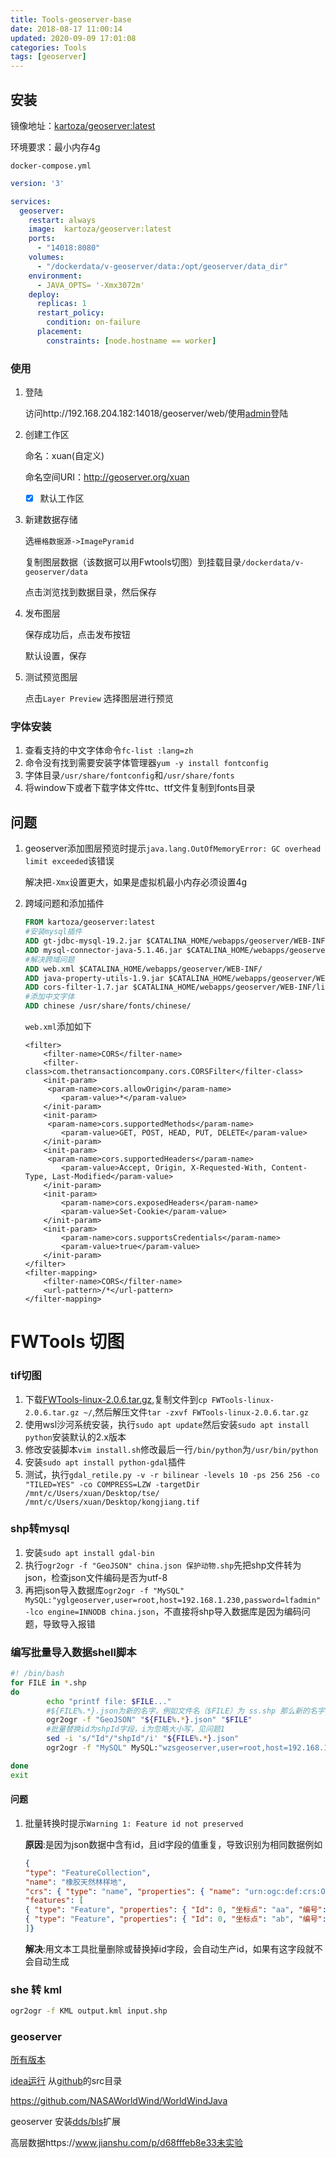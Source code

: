 ```yaml
---
title: Tools-geoserver-base
date: 2018-08-17 11:00:14
updated: 2020-09-09 17:01:08
categories: Tools
tags: [geoserver]
---
```


## 安装

镜像地址：[kartoza/geoserver:latest](https://github.com/kartoza/docker-geoserver)

环境要求：最小内存4g

`docker-compose.yml`

```yaml
version: '3'

services:
  geoserver:
    restart: always
    image: 	kartoza/geoserver:latest	
    ports:
      - "14018:8080"
    volumes:
      - "/dockerdata/v-geoserver/data:/opt/geoserver/data_dir"
    environment:
      - JAVA_OPTS= '-Xmx3072m' 
    deploy:
      replicas: 1
      restart_policy:
        condition: on-failure
      placement:
        constraints: [node.hostname == worker]
```

### 使用

1. 登陆

   访问http://192.168.204.182:14018/geoserver/web/使用[admin](geoserver)登陆

2. 创建工作区

   命名：xuan(自定义)

   命名空间URI：http://geoserver.org/xuan

   - [x] 默认工作区

3. 新建数据存储

   选`栅格数据源->ImagePyramid` 

   复制图层数据（该数据可以用Fwtools切图）到挂载目录`/dockerdata/v-geoserver/data`

   点击浏览找到数据目录，然后保存

4. 发布图层

   保存成功后，点击发布按钮

   默认设置，保存

5. 测试预览图层

   点击`Layer Preview` 选择图层进行预览

### 字体安装

1. 查看支持的中文字体命令`fc-list :lang=zh`
2. 命令没有找到需要安装字体管理器`yum -y install fontconfig`
3. 字体目录`/usr/share/fontconfig`和`/usr/share/fonts`
4. 将window下或者下载字体文件ttc、ttf文件复制到fonts目录



## 问题

1. geoserver添加图层预览时提示`java.lang.OutOfMemoryError: GC overhead limit exceeded`该错误

   解决把`-Xmx`设置更大，如果是虚拟机最小内存必须设置4g

2. 跨域问题和添加插件

   ```dockerfile
   FROM kartoza/geoserver:latest
   #安装mysql插件
   ADD gt-jdbc-mysql-19.2.jar $CATALINA_HOME/webapps/geoserver/WEB-INF/lib/
   ADD mysql-connector-java-5.1.46.jar $CATALINA_HOME/webapps/geoserver/WEB-INF/lib/
   #解决跨域问题
   ADD web.xml $CATALINA_HOME/webapps/geoserver/WEB-INF/
   ADD java-property-utils-1.9.jar $CATALINA_HOME/webapps/geoserver/WEB-INF/lib/
   ADD cors-filter-1.7.jar $CATALINA_HOME/webapps/geoserver/WEB-INF/lib/
   #添加中文字体
   ADD chinese /usr/share/fonts/chinese/
   ```

   `web.xml`添加如下

   ```
   <filter>  
       <filter-name>CORS</filter-name>  
       <filter-class>com.thetransactioncompany.cors.CORSFilter</filter-class>  
       <init-param>  
        <param-name>cors.allowOrigin</param-name>  
           <param-value>*</param-value>  
       </init-param>  
       <init-param>  
        <param-name>cors.supportedMethods</param-name>  
           <param-value>GET, POST, HEAD, PUT, DELETE</param-value>  
       </init-param>  
       <init-param>  
        <param-name>cors.supportedHeaders</param-name>  
           <param-value>Accept, Origin, X-Requested-With, Content-Type, Last-Modified</param-value>  
       </init-param>  
       <init-param>  
           <param-name>cors.exposedHeaders</param-name>  
           <param-value>Set-Cookie</param-value>  
       </init-param>  
       <init-param>  
           <param-name>cors.supportsCredentials</param-name>  
           <param-value>true</param-value>  
       </init-param>  
   </filter>  
   <filter-mapping>  
       <filter-name>CORS</filter-name>  
       <url-pattern>/*</url-pattern>  
   </filter-mapping>
   
   ```

# FWTools 切图

### tif切图

1. 下载[FWTools-linux-2.0.6.tar.gz](http://fwtools.loskot.net/FWTools-linux-2.0.6.tar.gz),复制文件到`cp FWTools-linux-2.0.6.tar.gz ~/`,然后解压文件`tar -zxvf FWTools-linux-2.0.6.tar.gz`
2. 使用wsl沙河系统安装，执行`sudo apt update`然后安装`sudo apt install python`安装默认的2.x版本
3. 修改安装脚本`vim install.sh`修改最后一行`/bin/python`为`/usr/bin/python`
4. 安装`sudo apt install python-gdal`插件
5. 测试，执行`gdal_retile.py -v -r bilinear -levels 10 -ps 256 256 -co "TILED=YES" -co COMPRESS=LZW -targetDir /mnt/c/Users/xuan/Desktop/tse/ /mnt/c/Users/xuan/Desktop/kongjiang.tif`

### shp转mysql

1. 安装`sudo apt install gdal-bin`
2. 执行`ogr2ogr -f "GeoJSON" china.json 保护动物.shp`先把shp文件转为json，检查json文件编码是否为utf-8
3. 再把json导入数据库`ogr2ogr -f "MySQL" MySQL:"yglgeoserver,user=root,host=192.168.1.230,password=lfadmin" -lco engine=INNODB china.json`，不直接将shp导入数据库是因为编码问题，导致导入报错

### 编写批量导入数据shell脚本

```bash
#! /bin/bash
for FILE in *.shp
do
        echo "printf file: $FILE..."
        #${FILE%.*}.json为新的名字，例如文件名（$FILE）为 ss.shp 那么新的名字（${FILE%.*}.json）为ss.json
        ogr2ogr -f "GeoJSON" "${FILE%.*}.json" "$FILE"
        #批量替换id为shpId字段，i为忽略大小写，见问题1
        sed -i 's/"Id"/"shpId"/i' "${FILE%.*}.json"
        ogr2ogr -f "MySQL" MySQL:"wzsgeoserver,user=root,host=192.168.1.230,password=lfadmin" -lco engine=INNODB "${FILE%.*}.json"

done
exit
```

#### 问题

1. 批量转换时提示`Warning 1: Feature id not preserved`

   **原因**:是因为json数据中含有id，且id字段的值重复，导致识别为相同数据例如

   ```json
   {
   "type": "FeatureCollection",
   "name": "橡胶天然林样地",
   "crs": { "type": "name", "properties": { "name": "urn:ogc:def:crs:OGC:1.3:CRS84" } },
   "features": [
   { "type": "Feature", "properties": { "Id": 0, "坐标点": "aa", "编号": null, "树种": null, "胸径": null, "树高": null, "东西": null, "南北": null, "序号": 3, "X坐标": 109.33121961000001, "Y坐标": 18.9831775639 }, "geometry": { "type": "Point", "coordinates": [ 107.331219609524425, 18.973177563938192 ] } },
   { "type": "Feature", "properties": { "Id": 0, "坐标点": "ab", "编号": null, "树种": null, "胸径": null, "树高": null, "东西": null, "南北": null, "序号": 3, "X坐标": 109.331143725, "Y坐标": 18.983130045799999 }, "geometry": { "type": "Point", "coordinates": [ 109.331143724995911, 18.973130045772864 ] } }
   ]}
   ```

   **解决**:用文本工具批量删除或替换掉id字段，会自动生产id，如果有这字段就不会自动生成

### she 转 kml

```bash
ogr2ogr -f KML output.kml input.shp 
```



### geoserver

[所有版本](https://build.geoserver.org/geoserver/)

[idea运行](https://docs.geoserver.org/latest/en/developer/quickstart/intellij.html) 从[github](https://github.com/geoserver/geoserver)的src目录



https://github.com/NASAWorldWind/WorldWindJava

geoserver 安装[dds/bls](https://docs.geoserver.org/stable/en/user/community/dds/index.html)扩展



高层数据https://www.jianshu.com/p/d68fffeb8e33未实验